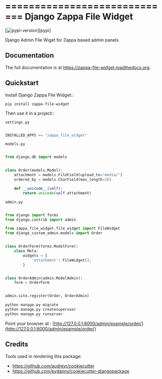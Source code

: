 =============================
Django Zappa File Widget
=============================

[![pypi-version]][pypi]

Django Admin File Wiget for Zappa based admin panels

Documentation
-------------

The full documentation is at https://zappa-file-widget.readthedocs.org.

Quickstart
----------

Install Django Zappa File Widget::

    pip install zappa-file-widget

Then use it in a project::

``settings.py``

```py

INSTALLED_APPS += "zappa_file_widget"

```

``models.py``

```python

from django.db import models


class Order(models.Model):
    attachment = models.FileField(upload_to="media/")
    ordered_by = models.CharField(max_length=20)

    def __unicode__(self):
        return unicode(self.attachment)


```

``admin.py``

```python

from django import forms
from django.contrib import admin

from zappa_file_widget.file_widget import FileWidget
from django_custom_admin.models import Order


class OrderForm(forms.ModelForm):
    class Meta:
        widgets = {
            'attachment': FileWidget(),
        }


class OrderAdmin(admin.ModelAdmin):
    form = OrderForm


admin.site.register(Order, OrderAdmin)

```

```sh
python manage.py migrate
python manage.py createsuperuser
python manage.py runserver
```


Point your browser at : [http://127.0.0.1:8000/admin/example/order/](http://127.0.0.1:8000/admin/example/order/)


Credits
---------

Tools used in rendering this package:

*  https://github.com/audreyr/cookiecutter
*  https://github.com/pydanny/cookiecutter-djangopackage


[pypi-version]: https://img.shields.io/pypi/v/zappa-file-widget.svg

